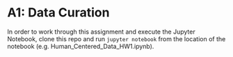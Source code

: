 # A1: Data Curation

In order to work through this assignment and execute the Jupyter Notebook, clone this repo and run `jupyter notebook` from the location of the notebook (e.g. Human_Centered_Data_HW1.ipynb).

